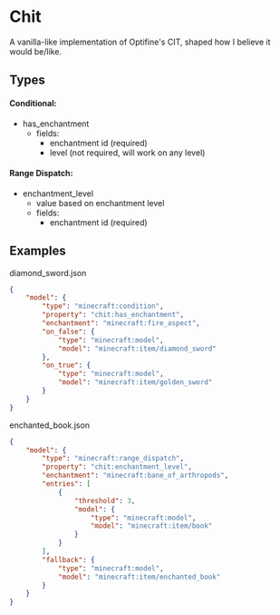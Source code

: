 # Chit
A vanilla-like implementation of Optifine's CIT, shaped how I believe it would be/like.

## Types
#### Conditional:
- has_enchantment
    - fields:
        - enchantment id (required)
        - level (not required, will work on any level)
      
#### Range Dispatch:
- enchantment_level
    - value based on enchantment level
    - fields:
        - enchantment id (required)

## Examples
diamond_sword.json
```json
{
	"model": {
		"type": "minecraft:condition",
		"property": "chit:has_enchantment",
		"enchantment": "minecraft:fire_aspect",
		"on_false": {
			"type": "minecraft:model",
			"model": "minecraft:item/diamond_sword"
		},
		"on_true": {
			"type": "minecraft:model",
			"model": "minecraft:item/golden_sword"
		}
	}
}
```
enchanted_book.json
```json
{
	"model": {
		"type": "minecraft:range_dispatch",
		"property": "chit:enchantment_level",
		"enchantment": "minecraft:bane_of_arthropods",
		"entries": [
			{
				"threshold": 3,
				"model": {
					"type": "minecraft:model",
					"model": "minecraft:item/book"
				}
			}
		],
		"fallback": {
			"type": "minecraft:model",
			"model": "minecraft:item/enchanted_book"
		}
	}
}
```